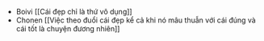 - Boivi [[Cái đẹp chỉ là thứ vô dụng]]
- Chonen [[Việc theo đuổi cái đẹp kể cả khi nó mâu thuẫn với cái đúng và cái tốt là chuyện đương nhiên]]